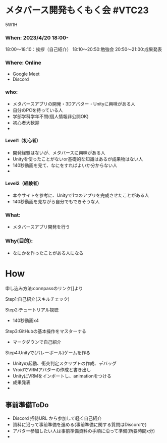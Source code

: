 # メタバース開発もくもく会 #VTC23

5W1H


### When: 2023/4/20 18:00-

18:00～18:10：挨拶（自己紹介）
18:10～20:50:勉強会
20:50～21:00:成果発表

### Where: Online
- Google Meet
- Discord

### who:
- メタバースアプリの開発・3Dアバター・Unityに興味がある人
- 自分のPCを持っている人
- 学部学科学年不問(個人情報非公開OK)
- 初心者大歓迎
- 
#### Level1（初心者）
- 開発経験はないが、メタバースに興味がある人
- Unityを使ったことがないor基礎的な知識はあるが成果物はない人
- 140秒動画を見て、なにをすればよいか分からない人
- 
#### Level2（経験者）
- 本やサイトを参考に、Unityで1つのアプリを完成させたことがある人
- 140秒動画を見ながら自分でもできそうな人

### What: 
- メタバースアプリ開発を行う

### Why(目的): 
- なにかを作ったことがある人になる

# How

申し込み方法:connpassのリンク[]より

Step1:自己紹介(スキルチェック)

Step2:チュートリアル視聴
- 140秒動画x4

Step3:GitHubの基本操作をマスターする
- マークダウンで自己紹介

Step4:Unityで(バレーボール)ゲームを作る
- Unityの起動、衝突判定スクリプトの作成、デバッグ
- VroidでVRMアバターの作成と書き出し
- UnityにVRMをインポートし、animationをつける
- 成果発表
-


## 事前準備ToDo
- Discord 招待URL から参加して軽く自己紹介
- 資料に沿って事前準備を進める(事前準備に関する質問はDiscordで)
- アバター参加したい人は事前準備資料の手順に沿って準備(所要時間x分)
- 

